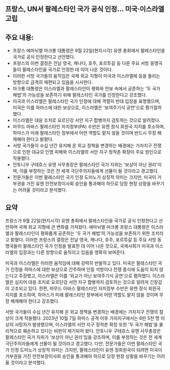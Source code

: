 ## 프랑스, UN서 팔레스타인 국가 공식 인정... 미국·이스라엘 고립

## 주요 내용:
*   프랑스 에마뉘엘 마크롱 대통령은 9월 22일(현지시각) 유엔 총회에서 팔레스타인을 국가로 공식 인정한다고 선언했다.
*   프랑스의 이번 결정은 전날 영국, 캐나다, 호주, 포르투갈 등 다른 주요 서방 동맹국들이 팔레스타인을 국가로 인정한 데 이어 나온 것이다.
*   이러한 서방 국가들의 움직임은 국제 외교 지형이 미국과 이스라엘에 등을 돌리는 방향으로 급격히 재편되고 있음을 시사한다.
*   마크롱 대통령은 이스라엘과 팔레스타인이 평화와 안보 속에서 공존하는 '두 국가 해법'의 가능성을 보존하기 위해 팔레스타인 국가를 인정한다고 강조했다.
*   미국과 이스라엘은 팔레스타인 국가 인정에 대해 격렬히 반대 입장을 표명했으며, 미국은 이를 하마스에 대한 보상으로, 이스라엘은 '보여주기식 공연'으로 평가절하했다.
*   이스라엘은 대응 조치로 요르단강 서안 지구 합병까지 검토하는 것으로 알려졌다.
*   마무드 아바스 팔레스타인 자치정부(PA) 수반은 유엔 정식 회원국 지지를 호소하며, 하마스가 미래 팔레스타인 정부에서 어떤 역할도 맡지 않을 것이며 반드시 무장 해제해야 한다고 밝혔다.
*   서방 국가들이 수십 년간 유지해 온 외교 정책을 변경하는 배경에는 가자지구 전쟁으로 인한 대규모 인명 피해와 이스라엘의 서안 지구 정착촌 확장이 주요 원인으로 작용했다.
*   안토니우 구테흐스 유엔 사무총장은 팔레스타인 국가 지위는 '보상이 아닌 권리'이며, 이를 부정하는 것은 전 세계 극단주의자들에게 선물이 될 것이라고 경고했다.
*   전문가들은 이번 팔레스타인 국가 인정 도미노가 상징적 의미는 크지만, 미국이 거부권을 가진 유엔 안전보장이사회 승인을 통과해야 하므로 당장 현장 상황을 바꾸기는 어려울 것이라고 분석했다.

## 요약

프랑스가 9월 22일(현지시각) 유엔 총회에서 팔레스타인을 국가로 공식 인정한다고 선언하며 국제 외교 지형에 큰 변화를 가져왔다. 에마뉘엘 마크롱 프랑스 대통령은 이스라엘과 팔레스타인이 평화롭게 공존하는 '두 국가 해법'의 가능성을 보존하기 위한 조치라고 밝혔다. 이러한 프랑스의 결정은 전날 영국, 캐나다, 호주, 포르투갈 등 주요 서방 동맹국들이 팔레스타인 국가 인정을 발표한 데 이어 나온 것으로, 국제사회가 미국과 이스라엘의 입장과는 다른 방향으로 움직이고 있음을 명확히 보여준다.

미국과 이스라엘은 이러한 움직임에 대해 강력히 반발하고 있다. 미국은 팔레스타인 국가 인정을 하마스에 대한 보상으로 간주하며 인질 석방이나 전쟁 종식에 도움이 되지 않는다고 주장했고, 이스라엘은 이를 '외교가 아닌 보여주기식 공연'으로 폄하했다. 이스라엘은 심지어 대응 조치로 요르단강 서안 지구 합병까지 검토하는 것으로 알려져 긴장감이 고조되고 있다. 한편, 마무드 아바스 팔레스타인 자치정부 수반은 유엔 정식 회원국 지지를 호소하며, 하마스가 미래 팔레스타인 정부에서 어떤 역할도 맡지 않을 것이며 무장 해제해야 한다고 강조했다.

서방 국가들이 수십 년간 유지해 온 외교 정책을 변경하는 배경에는 가자지구 전쟁의 참상이 크게 작용했다. 2023년 10월 7일 하마스 공격 이후 가자지구에서는 6만 5천 명 이상의 사망자가 발생했으며, 이스라엘의 서안 지구 정착촌 확장 또한 '두 국가 해법'을 물리적으로 훼손하고 있다는 비판이 제기되어 왔다. 안토니우 구테흐스 유엔 사무총장은 팔레스타인 국가 지위가 '보상이 아닌 권리'임을 강조하며, 이를 부정하는 것은 전 세계 극단주의자들에게 선물이 될 것이라고 경고했다. 다만, 전문가들은 이번 팔레스타인 국가 인정 도미노가 상징적 의미는 크지만, 팔레스타인이 유엔 정회원국이 되려면 미국이 거부권을 가진 안전보장이사회 승인을 통과해야 하므로 당장 현장 상황을 바꾸기는 어려울 것이라고 분석했다.